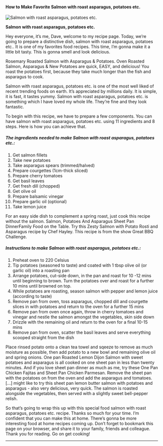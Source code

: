             

#### How to Make Favorite Salmon with roast asparagus, potatoes etc.

![Salmon with roast asparagus, potatoes etc.](https://img-global.cpcdn.com/recipes/5524147996196864/751x532cq70/salmon-with-roast-asparagus-potatoes-etc-recipe-main-photo.jpg)

**Salmon with roast asparagus, potatoes etc.**

Hey everyone, it’s me, Dave, welcome to my recipe page. Today, we’re going to prepare a distinctive dish, salmon with roast asparagus, potatoes etc.. It is one of my favorites food recipes. This time, I’m gonna make it a little bit tasty. This is gonna smell and look delicious.

Rosemary Roasted Salmon with Asparagus & Potatoes. Oven Roasted Salmon, Asparagus & New Potatoes are quick, EASY, and delicious! You roast the potatoes first, because they take much longer than the fish and asparagus to cook.

Salmon with roast asparagus, potatoes etc. is one of the most well liked of recent trending foods on earth. It’s appreciated by millions daily. It is simple, it is fast, it tastes yummy. Salmon with roast asparagus, potatoes etc. is something which I have loved my whole life. They’re fine and they look fantastic.

To begin with this recipe, we have to prepare a few components. You can have salmon with roast asparagus, potatoes etc. using 11 ingredients and 8 steps. Here is how you can achieve that.

##### The ingredients needed to make Salmon with roast asparagus, potatoes etc.:

1.  Get salmon fillets
2.  Take new potatoes
3.  Take asparagus spears (trimmed/halved)
4.  Prepare courgettes (1cm-thick sliced)
5.  Prepare cherry tomatoes
6.  Get basil leaves
7.  Get fresh dill (chopped)
8.  Get olive oil
9.  Prepare balsamic vinegar
10.  Prepare garlic oil (optional)
11.  Take lemon juice

For an easy side dish to complement a spring roast, just cook this recipe without the salmon. Salmon, Potatoes And Asparagus Sheet Pan DinnerFamily Food on the Table. Try this Zesty Salmon with Potato Rosti and Asparagus recipe by Chef Hayley. This recipe is from the show Great BBQ Challenge.

##### Instructions to make Salmon with roast asparagus, potatoes etc.:

1.  Preheat oven to 220 Celsius
2.  Tip potatoes (seasoned to taste) and coated with 1 tbsp olive oil (or garlic oil) into a roasting pan
3.  Arrange potatoes, cut-side down, in the pan and roast for 10 -12 mins until beginning to brown. Turn the potatoes over and roast for a further 10 mins until browned on top.
4.  While potatoes are roasting, season salmon with pepper and lemon juice (according to taste)
5.  Remove pan from oven, toss asparagus, chopped dill and courgette slices in with potatoes and return to the oven for a further 15 mins
6.  Remove pan from oven once again, throw in cherry tomatoes and vinegar and nestle the salmon amongst the vegetables, skin side down
7.  Drizzle with the remaining oil and return to the oven for a final 10-15 mins
8.  Remove pan from oven, scatter the basil leaves and serve everything scooped straight from the dish

Place rinsed potato onto a clean tea towel and sqeeze to remove as much moisture as possible, then add potato to a new bowl and remaining olive oil and spring onions. One pan Roasted Lemon Dijon Salmon with sweet potatoes and asparagus is all cooked on one sheet pan in less than twenty minutes. And if you love sheet pan dinner as much as me, try these One Pan Chicken Fajitas and Sheet Pan Chicken Parmesan. Remove the sheet pan with the potatoes on from the oven and add the asparagus and tomatoes. \[…\] might like to try this sheet pan lemon butter salmon with potatoes and asparagus - also very delicious, very quick. The salmon is roasted alongside the vegetables, then served with a slightly sweet bell-pepper relish.

So that’s going to wrap this up with this special food salmon with roast asparagus, potatoes etc. recipe. Thanks so much for your time. I’m confident that you can make this at home. There’s gonna be more interesting food at home recipes coming up. Don’t forget to bookmark this page on your browser, and share it to your family, friends and colleague. Thank you for reading. Go on get cooking!

* * *